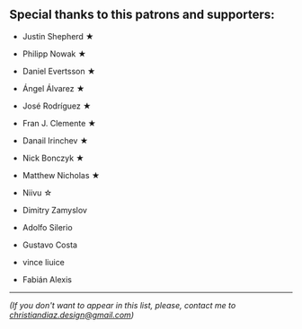 ## Special thanks to this patrons and supporters:

 - Justin Shepherd ★
 - Philipp Nowak ★
 - Daniel Evertsson ★
 - Ángel Álvarez ★
 - José Rodrí­guez ★
 - Fran J. Clemente ★
 - Danail Irinchev ★
 - Nick Bonczyk ★
 - Matthew Nicholas ★

 - Niivu ☆
 - Dimitry Zamyslov
 - Adolfo Silerio
 - Gustavo Costa
 - vince liuice
 - Fabián Alexis


---
*(If you don't want to appear in this list, please, contact me to christiandiaz.design@gmail.com)*
